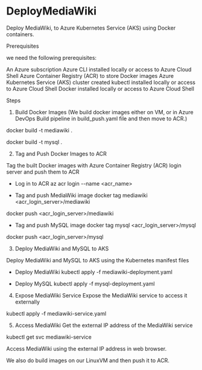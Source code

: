 # DeployMediaWiki

Deploy MediaWiki, to Azure Kubernetes Service (AKS) using Docker containers.

Prerequisites

we need the following prerequisites:

An Azure subscription
Azure CLI installed locally or access to Azure Cloud Shell
Azure Container Registry (ACR) to store Docker images
Azure Kubernetes Service (AKS) cluster created
kubectl installed locally or access to Azure Cloud Shell
Docker installed locally or access to Azure Cloud Shell


Steps

1. Build Docker Images (We build docker images either on VM, or in Azure DevOps Build pipeline in build_push.yaml file and then move to ACR.)

docker build -t mediawiki .

docker build -t mysql .

2. Tag and Push Docker Images to ACR 

Tag the built Docker images with Azure Container Registry (ACR) login server and push them to ACR

* Log in to ACR
az acr login --name <acr_name>

* Tag and push MediaWiki image
docker tag mediawiki <acr_login_server>/mediawiki

docker push <acr_login_server>/mediawiki

* Tag and push MySQL image
docker tag mysql <acr_login_server>/mysql

docker push <acr_login_server>/mysql

3. Deploy MediaWiki and MySQL to AKS

Deploy MediaWiki and MySQL to AKS using the Kubernetes manifest files

* Deploy MediaWiki
kubectl apply -f mediawiki-deployment.yaml

* Deploy MySQL
kubectl apply -f mysql-deployment.yaml


4. Expose MediaWiki Service
Expose the MediaWiki service to access it externally

kubectl apply -f mediawiki-service.yaml

5. Access MediaWiki
Get the external IP address of the MediaWiki service

kubectl get svc mediawiki-service

Access MediaWiki using the external IP address in web browser.

We also do build images on our LinuxVM and then push it to ACR.

